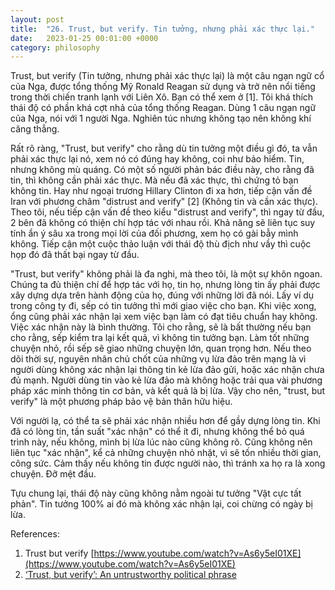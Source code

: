 ```yaml
---
layout: post
title:  "26. Trust, but verify. Tin tưởng, nhưng phải xác thực lại."
date:   2023-01-25 00:01:00 +0000
category: philosophy
---
```


Trust, but verify (Tin tưởng, nhưng phải xác thực lại) là một câu ngạn ngữ cổ của Nga, được tổng thống Mỹ Ronald Reagan sử dụng và trở nên nổi tiếng trong thời chiến tranh lạnh với Liên Xô. Bạn có thể xem ở [1]. Tôi khá thích thái độ có phần khá cợt nhả của tổng thống Reagan. Dùng 1 câu ngạn ngữ của Nga, nói với 1 người Nga. Nghiên túc nhưng không tạo nên không khí căng thẳng. 

Rất rõ ràng, "Trust, but verify" cho rằng dù tin tưởng một điều gì đó, ta vẫn phải xác thực lại nó, xem nó có đúng hay không, coi như bảo hiểm. Tin, nhưng không mù quáng. Có một số người phản bác điều này, cho rằng đã tin, thì không cần phải xác thực. Mà nếu đã xác thực, thì chứng tỏ bạn không tin. Hay như ngoại trương Hillary Clinton đi xa hơn, tiếp cận vấn đề Iran với phương châm "distrust and verify" [2] (Không tin và cần xác thực). Theo tôi, nếu tiếp cận vấn đề theo kiểu "distrust and verify", thì ngay từ đầu, 2 bên đã không có thiện chí hợp tác với nhau rồi. Khả năng sẽ liên tục suy tính ẩn ý sâu xa trong mọi lời của đối phương, xem họ có gài bẫy mình không. Tiếp cận một cuộc thảo luận với thái độ thù địch như vầy thì cuộc họp đó đã thất bại ngay từ đầu. 

"Trust, but verify" không phải là đa nghi, mà theo tôi, là một sự khôn ngoan. Chúng ta đủ thiện chí để hợp tác với họ, tin họ, nhưng lòng tin ấy phải được xây dựng dựa trên hành động của họ, đúng với những lời đã nói. Lấy ví dụ trong công ty đi, sếp có tin tưởng thì mới giao việc cho bạn. Khi việc xong, ổng cũng phải xác nhận lại xem việc bạn làm có đạt tiêu chuẩn hay không. Việc xác nhận này là bình thường. Tôi cho rằng, sẽ là bất thường nếu bạn cho rằng, sếp kiểm tra lại kết quả, vì không tin tưởng bạn. Làm tốt những chuyện nhỏ, rồi sếp sẽ giao những chuyện lớn, quan trọng hơn. Nếu theo dõi thời sự, nguyên nhân chủ chốt của những vụ lừa đảo trên mạng là vì người dùng không xác nhận lại thông tin kẻ lừa đảo gửi, hoặc xác nhận chưa đủ mạnh. Người dùng tin vào kẻ lừa đảo mà không hoặc trải qua vài phương pháp xác minh thông tin cơ bản, và kết quả là bị lừa. Vậy cho nên, "trust, but verify" là một phương pháp bảo vệ bản thân hữu hiệu. 

Với người lạ, có thể ta sẽ phải xác nhận nhiều hơn để gầy dựng lòng tin. Khi đã có lòng tin, tần suất "xác nhận" có thể ít đi, nhưng không thể bỏ quá trình này, nếu không, mình bị lừa lúc nào cũng không rõ. Cũng không nên liên tục "xác nhận", kể cả những chuyện nhỏ nhặt, vì sẽ tốn nhiều thời gian, công sức. Cảm thấy nếu không tin được người nào, thì tránh xa họ ra là xong chuyện. Đỡ mệt đầu.

Tựu chung lại, thái độ này cũng không nằm ngoài tư tưởng "Vật cực tất phản". Tin tưởng 100% ai đó mà không xác nhận lại, coi chừng có ngày bị lừa.

References: 
1. Trust but verify [https://www.youtube.com/watch?v=As6y5eI01XE](https://www.youtube.com/watch?v=As6y5eI01XE)
2. [‘Trust, but verify’: An untrustworthy political phrase](https://www.washingtonpost.com/opinions/trust-but-verify-an-untrustworthy-political-phrase/2016/03/11/da32fb08-db3b-11e5-891a-4ed04f4213e8_story.html)